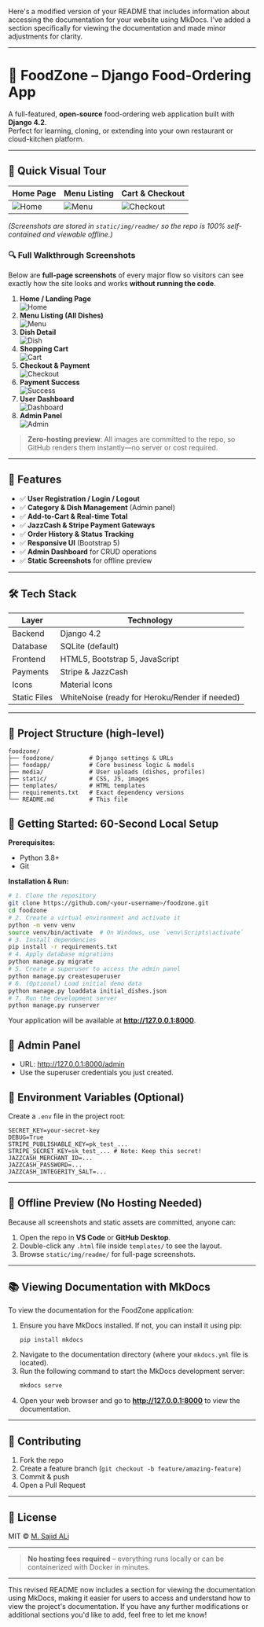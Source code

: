 Here's a modified version of your README that includes information about accessing the documentation for your website using MkDocs. I've added a section specifically for viewing the documentation and made minor adjustments for clarity.

---

# 🍔 FoodZone – Django Food-Ordering App
A full-featured, **open-source** food-ordering web application built with **Django 4.2**.  
Perfect for learning, cloning, or extending into your own restaurant or cloud-kitchen platform.

---

## 📸 Quick Visual Tour
| Home Page | Menu Listing | Cart & Checkout |
|-----------|--------------|-----------------|
| ![Home](static/img/readme/home.png) | ![Menu](static/img/readme/all_dishes.png) | ![Checkout](static/img/readme/dish_1.png) |
*(Screenshots are stored in `static/img/readme/` so the repo is 100% self-contained and viewable offline.)*

### 🔍 Full Walkthrough Screenshots
Below are **full-page screenshots** of every major flow so visitors can see exactly how the site looks and works **without running the code**.
1. **Home / Landing Page**  
   ![Home](static/img/readme/home.png)
2. **Menu Listing (All Dishes)**  
   ![Menu](static/img/readme/all_dishes.png)
3. **Dish Detail**  
   ![Dish](static/img/readme/dish_1.png)
4. **Shopping Cart**  
   ![Cart](static/img/readme/dashboard_my_orders.png)
5. **Checkout & Payment**  
   ![Checkout](static/img/readme/dish_1.png)
6. **Payment Success**  
   ![Success](static/img/readme/payment-done.png)
7. **User Dashboard**  
   ![Dashboard](static/img/readme/dashboard.png)
8. **Admin Panel**  
   ![Admin](static/img/readme/admin.png)

> **Zero-hosting preview**: All images are committed to the repo, so GitHub renders them instantly—no server or cost required.

---

## 🚀 Features
- ✅ **User Registration / Login / Logout**  
- ✅ **Category & Dish Management** (Admin panel)  
- ✅ **Add-to-Cart & Real-time Total**  
- ✅ **JazzCash & Stripe Payment Gateways**  
- ✅ **Order History & Status Tracking**  
- ✅ **Responsive UI** (Bootstrap 5)  
- ✅ **Admin Dashboard** for CRUD operations  
- ✅ **Static Screenshots** for offline preview

---

## 🛠️ Tech Stack
| Layer        | Technology |
|--------------|------------|
| Backend      | Django 4.2 |
| Database     | SQLite (default) |
| Frontend     | HTML5, Bootstrap 5, JavaScript |
| Payments     | Stripe & JazzCash |
| Icons        | Material Icons |
| Static Files | WhiteNoise (ready for Heroku/Render if needed) |

---

## 📁 Project Structure (high-level)
```
foodzone/
├── foodzone/          # Django settings & URLs
├── foodapp/           # Core business logic & models
├── media/             # User uploads (dishes, profiles)
├── static/            # CSS, JS, images
├── templates/         # HTML templates
├── requirements.txt   # Exact dependency versions
└── README.md          # This file
```

## 🚀 Getting Started: 60-Second Local Setup
**Prerequisites:**
- Python 3.8+
- Git

**Installation & Run:**
```bash
# 1. Clone the repository
git clone https://github.com/<your-username>/foodzone.git
cd foodzone
# 2. Create a virtual environment and activate it
python -m venv venv
source venv/bin/activate  # On Windows, use `venv\Scripts\activate`
# 3. Install dependencies
pip install -r requirements.txt
# 4. Apply database migrations
python manage.py migrate
# 5. Create a superuser to access the admin panel
python manage.py createsuperuser
# 6. (Optional) Load initial demo data
python manage.py loaddata initial_dishes.json
# 7. Run the development server
python manage.py runserver
```
Your application will be available at **http://127.0.0.1:8000**.

## 🔐 Admin Panel
- URL: http://127.0.0.1:8000/admin  
- Use the superuser credentials you just created.

## 🔐 Environment Variables (Optional)
Create a `.env` file in the project root:
```dotenv
SECRET_KEY=your-secret-key
DEBUG=True
STRIPE_PUBLISHABLE_KEY=pk_test_...
STRIPE_SECRET_KEY=sk_test_... # Note: Keep this secret!
JAZZCASH_MERCHANT_ID=...
JAZZCASH_PASSWORD=...
JAZZCASH_INTEGERITY_SALT=...
```

---

## 🧪 Offline Preview (No Hosting Needed)
Because all screenshots and static assets are committed, anyone can:
1. Open the repo in **VS Code** or **GitHub Desktop**.
2. Double-click any `.html` file inside `templates/` to see the layout.
3. Browse `static/img/readme/` for full-page screenshots.

---

## 📚 Viewing Documentation with MkDocs
To view the documentation for the FoodZone application:
1. Ensure you have MkDocs installed. If not, you can install it using pip:
   ```bash
   pip install mkdocs
   ```
2. Navigate to the documentation directory (where your `mkdocs.yml` file is located).
3. Run the following command to start the MkDocs development server:
   ```bash
   mkdocs serve
   ```
4. Open your web browser and go to **http://127.0.0.1:8000** to view the documentation.

---

## 🤝 Contributing
1. Fork the repo  
2. Create a feature branch (`git checkout -b feature/amazing-feature`)  
3. Commit & push  
4. Open a Pull Request

---

## 📄 License
MIT © [M. Sajid ALi](https://github.com/MSajidAli-byte/)

---

> **No hosting fees required** – everything runs locally or can be containerized with Docker in minutes.

---

This revised README now includes a section for viewing the documentation using MkDocs, making it easier for users to access and understand how to view the project's documentation. If you have any further modifications or additional sections you'd like to add, feel free to let me know!
